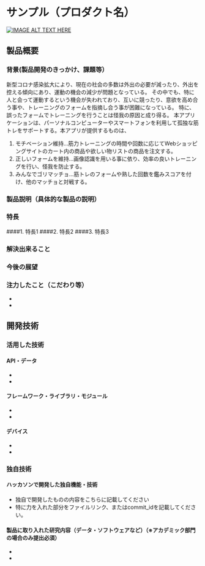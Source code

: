 # サンプル（プロダクト名）

[![IMAGE ALT TEXT HERE](https://jphacks.com/wp-content/uploads/2020/09/JPHACKS2020_ogp.jpg)](https://www.youtube.com/watch?v=G5rULR53uMk)

## 製品概要
### 背景(製品開発のきっかけ、課題等）
 新型コロナ感染拡大により、現在の社会の多数は外出の必要が減ったり、外出を控える傾向にあり、運動の機会の減少が問題となっている。
 その中でも、特に人と会って運動するという機会が失われており、互いに競ったり、意欲を高め合う事や、トレーニングのフォームを指摘し合う事が困難になっている。
 特に、誤ったフォームでトレーニングを行うことは怪我の原因と成り得る。
 本アプリケーションは、パーソナルコンピューターやスマートフォンを利用して孤独な筋トレをサポートする。本アプリが提供するものは、
 
 1. モチベーション維持...筋力トレーニングの時間や回数に応じてWebショッピングサイトのカート内の商品や欲しい物リストの商品を注文する。
 2. 正しいフォームを維持...画像認識を用いる事に依り、効率の良いトレーニングを行い、怪我を防止する。
 3. みんなでゴリマッチョ...筋トレのフォームや熟した回数を鑑みスコアを付け、他のマッチョと対戦する。

### 製品説明（具体的な製品の説明）
### 特長
####1. 特長1
####2. 特長2
####3. 特長3

### 解決出来ること
### 今後の展望
### 注力したこと（こだわり等）
* 
* 

## 開発技術
### 活用した技術
#### API・データ
* 
* 

#### フレームワーク・ライブラリ・モジュール
* 
* 

#### デバイス
* 
* 

### 独自技術
#### ハッカソンで開発した独自機能・技術
* 独自で開発したものの内容をこちらに記載してください
* 特に力を入れた部分をファイルリンク、またはcommit_idを記載してください。

#### 製品に取り入れた研究内容（データ・ソフトウェアなど）（※アカデミック部門の場合のみ提出必須）
* 
* 
